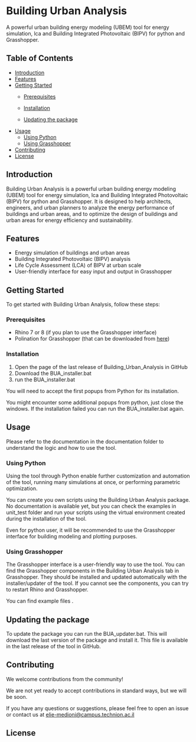 # Building Urban Analysis

A powerful urban building energy modeling (UBEM) tool for energy simulation, lca and Building Integrated Photovoltaic (BIPV) for python and Grasshopper.

## Table of Contents

- [Introduction](#introduction)
- [Features](#features)
- [Getting Started](#getting-started)
  - [Prerequisites](#prerequisites)
  - [Installation](#installation)

  - [Updating the package](#updating-the-package)
- [Usage](#usage)
  - [Using Python](#using-python)
  - [Using Grasshopper](#using-grasshopper)
- [Contributing](#contributing)
- [License](#license)

## Introduction

Building Urban Analysis is a powerful urban building energy modeling (UBEM) tool for energy simulation, lca and Building Integrated Photovoltaic (BIPV) for python and Grasshopper. It is designed to help architects, engineers, and urban planners to analyze the energy performance of buildings and urban areas, and to optimize the design of buildings and urban areas for energy efficiency and sustainability.

## Features

- Energy simulation of buildings and urban areas
- Building Integrated Photovoltaic (BIPV) analysis
- Life Cycle Assessment (LCA) of BIPV at urban scale
- User-friendly interface for easy input and output in Grasshopper

## Getting Started

To get started with Building Urban Analysis, follow these steps:

### Prerequisites
- Rhino 7 or 8 (if you plan to use the Grasshopper interface)
- Polination for Grasshopper (that can be downloaded from [here](https://www.pollination.cloud/grasshopper-plugin))


### Installation

1. Open the page of the last release of Building_Urban_Analysis in GitHub
2. Download the BUA_installer.bat
3. run the BUA_installer.bat

You will need to accept the first popups from Python for its installation.

You might encounter some additional popups from python, just close the windows. If the installation failed you can run 
the BUA_installer.bat again. 

## Usage

Please refer to the documentation in the documentation folder to understand the logic and how to use the tool.

### Using Python 
Using the tool through Python enable further customization and automation of the tool, running many simulations at once, or performing parametric optimization. 

You can create you own scripts using the Building Urban Analysis package. No documentation is available yet, 
but you can check the examples in unit_test folder and run your scripts using the virtual environment created during the installation of the tool.

Even for python user, it will be recommended to use the Grasshopper interface for building modeling and plotting purposes.

### Using Grasshopper
The Grasshopper interface is a user-friendly way to use the tool. You can find the Grasshopper components in the Building Urban Analysis tab in Grasshopper. They should be installed and updated automatically with the installer/updater of the tool.
If you cannot see the components, you can try to restart Rhino and Grasshopper.

You can find example files .


## Updating the package
To update the package you can run the BUA_updater.bat. This will download the last version of the package and install it. This file is available in the last release of the tool in GitHub.

## Contributing

We welcome contributions from the community!

We are not yet ready to accept contributions in standard ways, but we will be soon.

If you have any questions or suggestions, please feel free to open an issue or contact us at elie-medioni@campus.technion.ac.il 

## License
